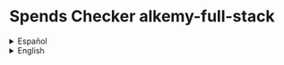 
# Spends Checker alkemy-full-stack

<details>

  <summary>Español</summary>

  Una aplicación para administración de presupuesto personal, donde puedes guardar con detalle tus ingresos y egresos de dinero y ver un balance de tus operaciones registradas. También puedes tener una mejor organización de ellas clasificándolas por concepto, tipo y categoría.

  ## Motivación para el proyecto

  Este es un proyecto desarrollado para el [desafío Full Stack JS](https://drive.google.com/file/d/1LUY2tZ_OhShoSE2g9cYGGKM1ioFj0MhE/view?usp=sharing) de la aceleración de [Alkemy](https://www.alkemy.org/). Tomé como un reto personal el realizarlo en el menor tiempo posible con una deadline de diez días y aplicar el nuevo conocimiento adquirido en PostgreSQL, Sequelize, Redux Toolkit y Material UI, reforzando la práctica de React.

  ## Estado actual

  El proyecto se encuentra terminado en su mayor parte. En lo relativo a la consigna a cumplir, sólo resta crear un observer que restrinja el renderizado de los registros a diez y únicamente muestre los restantes si el usuario así lo solicita. Además, aunque el diseño que responda a los distintos tamaños de pantalla funciona, se lo ve bastante pobre, debiendo revisar puntos claves para una mejor experiencia del usuario. Por otro lado, personalmente considero de importancia agregar algunas funcionalidades extra. Aunque la aplicación es sencilla, resulta básico el permitir agregar y quitar opciones a los filtros a gusto, la posibilidad de acotar los registros a fechas determinadas y que el usuario pueda disponer de otra suma resultante de los filtros aplicados.

  ## Instalación

  Para instalar esta aplicación para probarla en desarrollo necesitas:

  1. Crear e ir a un nuevo directorio.
  2. Inicializar un nuevo repositorio con el comando "git init".
  3. Obtener este repositorio con el comando "git pull https://github.com/andressiri/alkemy-full-stack".
  4. Instalar las dependencias del directorio raíz con el comando "npm install".
  5. Ir al directorio "frontend" e instalar las dependencias con el comando "npm install" nuevamente.
  6. Crear un archivo .env en el directorio raíz con las siguientes variables:

    * NODE_ENV = development
    * DB_NAME = < el nombre de tu base de datos PostgreSQL >
    * DB_USERNAME = < tu nombre de usuario para esa base de datos de PostgreSQL >
    * DB_PASSWORD = < la contraseña para ese usuario de PostgreSQL >
    * JWT_SECRET = < una cadena que quieras usar como secreto para el token de JWT >
    * MAILER_MAIL = < tu dirección de email de **gmail** >
    * MAIL_PASSWORD" = < tu "contraseña de aplicación" generada desde google" > (no es la constraseña de tu email)

  7. Crea las tablas en tu base de datos PostgreSQL:

    * La tabla "people":

      * user_uuid UUID PRIMARY KEY
      * name VARCHAR(50) NOT NULL
      * email VARCHAR(100) NOT NULL UNIQUE
      * password VARCHAR(100) NOT NULL
      * verified BOOLEAN
      * createdAt TIMESTAMP NOT NULL
      * updatedAt TIMESTAMP

    * La tabla "records":

      * record_uuid UUID PRIMARY KEY
      * concept VARCHAR(50) NOT NULL
      * amount REAL NOT NULL
      * operation_date DATE NOT NULL
      * operation_type VARCHAR(7) NOT NULL
      * category VARCHAR(50)
      * user_UUID UUID
      * createdAt TIMESTAMP NOT NULL
      * updatedAt TIMESTAMP NOT NULL
      * agrega una restricción para operation_type: operation_type VARCHAER(7) CONSTRAINT type_valid_values CHECK(operation_type = "Income" OR operation_type = "Outcome")

  TODO: explicar en detalle cómo instalar PostgreSQL, para qué es el secreto de JWT y y cómo obtener la contraseña de aplicación para tu cuenta de gmail. Crear el archivo sql para la creación de las tablas y explicar cómo usarlo.

</details>

<details>

  <summary>English</summary>

  An app for personal budget administration, where you can save your money incomes and outcomes with detail and see a balance of your registered operations. You can also get a better organization sorting them by concept, type and category.

  ## Motivation for the project

  This is a project developed for the [Full Stack Challenge JS](https://drive.google.com/file/d/1LUY2tZ_OhShoSE2g9cYGGKM1ioFj0MhE/view?usp=sharing) of [Alkemy's](https://www.alkemy.org/) acceleration. I took it as a personal defiance making it in the lesser time possible with a ten days deadline and apply the recently acquired knowledge of PostgreSQL, Sequelize, Redux Toolkit and Material UI, strengthening the React practice.

  ## Build status

  The project is mostly finished. In relation to the assignment to fulfill, it's just missing the creation of an observer that restricts the records rendering to ten and just shows the rest of them if the user requires to do so. Furthermore, besides the design is responsive, it seems pretty poor, so it's important to check some breakpoints for a better user experience. On the other hand, I personally think that it is important to incorporate some functionalities, like allow adding or deleting options to the filters as pleased, the possibility to delimit the records to certain dates and that the user can have another addition after filters are applied.

  ## Installation
  
  To install this app for development mode testing you need to:

  1. Create and go to a new directory.
  2. Initialize a new repository with "git init" command.
  3. Git pull this repository with "git pull https://github.com/andressiri/alkemy-full-stack" command.
  4. Install root directory dependencies with "npm install" command.
  5. Move to frontend directory and install client dependencies with the "npm install" command again.
  6. Create a .env file at the root directory with the following variables:

    * NODE_ENV = development
    * DB_NAME = < your PostgreSQL database name >
    * DB_USERNAME = < your PostgreSQL user name >
    * DB_PASSWORD = < your PostgreSQL password for previous user >
    * JWT_SECRET = < whatever you want to use as JWT secret >
    * MAILER_MAIL = < your **gmail** email address >
    * MAIL_PASSWORD" = < the "application password" generated with google > (not your email password)

  7. Create tables at your PostgreSQL database:

    * "people" table:

      * user_uuid UUID PRIMARY KEY
      * name VARCHAR(50) NOT NULL
      * email VARCHAR(100) NOT NULL UNIQUE
      * password VARCHAR(100) NOT NULL
      * verified BOOLEAN
      * createdAt TIMESTAMP NOT NULL
      * updatedAt TIMESTAMP
      
    * "records" table:

      * record_uuid UUID PRIMARY KEY
      * concept VARCHAR(50) NOT NULL
      * amount REAL NOT NULL
      * operation_date DATE NOT NULL
      * operation_type VARCHAR(7) NOT NULL
      * category VARCHAR(50)
      * user_UUID UUID
      * createdAt TIMESTAMP NOT NULL
      * updatedAt TIMESTAMP NOT NULL
      * and add a constraint for operation_type: operation_type VARCHAER(7) CONSTRAINT type_valid_values CHECK(operation_type = "Income" OR operation_type = "Outcome")
     
  TODO: explain more in detail how to install PostgreSQL, what is JWT secret for and how to get application mail password. Create sql file and explain how to run it

</details>
